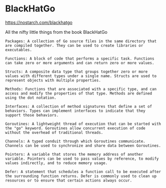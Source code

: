# BlackHatGo
https://nostarch.com/blackhatgo

All the nifty little things from the book BlackHatGo


    Packages: A collection of Go source files in the same directory that are compiled together. They can be used to create libraries or executables.

    Functions: A block of code that performs a specific task. Functions can take zero or more arguments and can return zero or more values.

    Structs: A composite data type that groups together zero or more values with different types under a single name. Structs are used to represent objects with multiple properties.

    Methods: Functions that are associated with a specific type, and can access and modify the properties of that type. Methods are defined using the dot notation.

    Interfaces: A collection of method signatures that define a set of behaviors. Types can implement interfaces to indicate that they support those behaviors.

    Goroutines: A lightweight thread of execution that can be started with the "go" keyword. Goroutines allow concurrent execution of code without the overhead of traditional threads.

    Channels: A typed conduit through which Goroutines communicate. Channels can be used to synchronize and share data between Goroutines.

    Pointers: A variable that stores the memory address of another variable. Pointers can be used to pass values by reference, to modify values indirectly, and to reduce memory usage.

    Defer: A statement that schedules a function call to be executed after the surrounding function returns. Defer is commonly used to clean up resources or to ensure that certain actions always occur.
